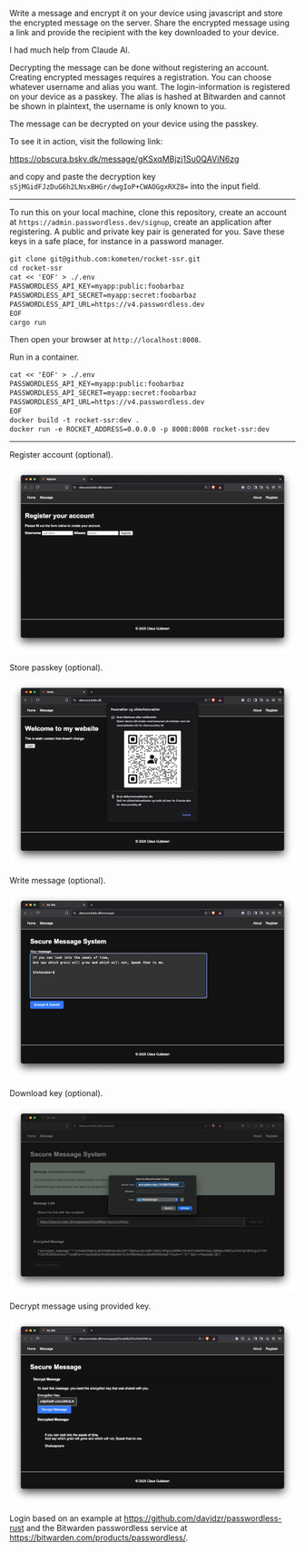 Write a message and encrypt it on your device using javascript and store the encrypted message on the server.
Share the encrypted message using a link and provide the recipient with the key downloaded to your device.

I had much help from Claude AI.

Decrypting the message can be done without registering an account. Creating encrypted messages requires a registration.
You can choose whatever username and alias you want. The login-information is registered on your device as a passkey.
The alias is hashed at Bitwarden and cannot be shown in plaintext, the username is only known to you.

The message can be decrypted on your device using the passkey.

To see it in action, visit the following link:

https://obscura.bsky.dk/message/gKSxqMBjzj1Su0QAViN6zg

and copy and paste the decryption key `sSjMGidFJzDuG6h2LNsxBHGr/dwgIoP+CWAOGgxRXZ8=` into the input field.

---

To run this on your local machine, clone this repository, create an account at `https://admin.passwordless.dev/signup`, create
an application after registering. A public and private key pair is generated for you. Save these keys in a safe place, for instance
in a password manager.

```
git clone git@github.com:kometen/rocket-ssr.git
cd rocket-ssr
cat << 'EOF' > ./.env
PASSWORDLESS_API_KEY=myapp:public:foobarbaz
PASSWORDLESS_API_SECRET=myapp:secret:foobarbaz
PASSWORDLESS_API_URL=https://v4.passwordless.dev
EOF
cargo run
```

Then open your browser at `http://localhost:8008`.

Run in a container.

```
cat << 'EOF' > ./.env
PASSWORDLESS_API_KEY=myapp:public:foobarbaz
PASSWORDLESS_API_SECRET=myapp:secret:foobarbaz
PASSWORDLESS_API_URL=https://v4.passwordless.dev
EOF
docker build -t rocket-ssr:dev .
docker run -e ROCKET_ADDRESS=0.0.0.0 -p 8008:8008 rocket-ssr:dev
```

---

Register account (optional).

![Register account](./doc/register.png)

Store passkey (optional).

![Store passkey](./doc/passkey.png)

Write message (optional).

![Write message](./doc/write.png)

Download key (optional).

![Download key](./doc/download.png)

Decrypt message using provided key.

![Decrypt message](./doc/decrypt.png)

Login based on an example at https://github.com/davidzr/passwordless-rust and the Bitwarden passwordless
service at https://bitwarden.com/products/passwordless/.
